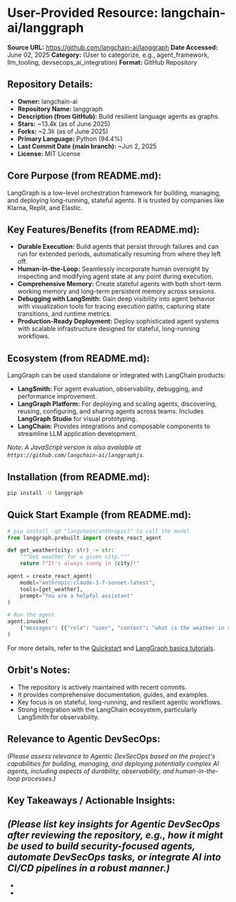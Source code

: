 # User-Provided Resource: langchain-ai/langgraph

**Source URL:** https://github.com/langchain-ai/langgraph
**Date Accessed:** June 02, 2025
**Category:** (User to categorize, e.g., agent_framework, llm_tooling, devsecops_ai_integration)
**Format:** GitHub Repository

## Repository Details:
-   **Owner:** langchain-ai
-   **Repository Name:** langgraph
-   **Description (from GitHub):** Build resilient language agents as graphs.
-   **Stars:** ~13.4k (as of June 2025)
-   **Forks:** ~2.3k (as of June 2025)
-   **Primary Language:** Python (94.4%)
-   **Last Commit Date (main branch):** ~Jun 2, 2025
-   **License:** MIT License

## Core Purpose (from README.md):
LangGraph is a low-level orchestration framework for building, managing, and deploying long-running, stateful agents. It is trusted by companies like Klarna, Replit, and Elastic.

## Key Features/Benefits (from README.md):
-   **Durable Execution:** Build agents that persist through failures and can run for extended periods, automatically resuming from where they left off.
-   **Human-in-the-Loop:** Seamlessly incorporate human oversight by inspecting and modifying agent state at any point during execution.
-   **Comprehensive Memory:** Create stateful agents with both short-term working memory and long-term persistent memory across sessions.
-   **Debugging with LangSmith:** Gain deep visibility into agent behavior with visualization tools for tracing execution paths, capturing state transitions, and runtime metrics.
-   **Production-Ready Deployment:** Deploy sophisticated agent systems with scalable infrastructure designed for stateful, long-running workflows.

## Ecosystem (from README.md):
LangGraph can be used standalone or integrated with LangChain products:
-   **LangSmith:** For agent evaluation, observability, debugging, and performance improvement.
-   **LangGraph Platform:** For deploying and scaling agents, discovering, reusing, configuring, and sharing agents across teams. Includes **LangGraph Studio** for visual prototyping.
-   **LangChain:** Provides integrations and composable components to streamline LLM application development.

*Note: A JavaScript version is also available at `https://github.com/langchain-ai/langgraphjs`.*

## Installation (from README.md):
```bash
pip install -U langgraph
```

## Quick Start Example (from README.md):
```python
# pip install -qU "langchain[anthropic]" to call the model
from langgraph.prebuilt import create_react_agent

def get_weather(city: str) -> str:
    """Get weather for a given city."""
    return f"It's always sunny in {city}!"

agent = create_react_agent(
    model="anthropic:claude-3-7-sonnet-latest",
    tools=[get_weather],
    prompt="You are a helpful assistant"
)

# Run the agent
agent.invoke(
    {"messages": [{"role": "user", "content": "what is the weather in sf"}]}
)
```
For more details, refer to the [Quickstart](https://langchain-ai.github.io/langgraph/agents/agents/) and [LangGraph basics tutorials](https://langchain-ai.github.io/langgraph/tutorials/get-started/1-build-basic-chatbot/).

## Orbit's Notes:
-   The repository is actively maintained with recent commits.
-   It provides comprehensive documentation, guides, and examples.
-   Key focus is on stateful, long-running, and resilient agentic workflows.
-   Strong integration with the LangChain ecosystem, particularly LangSmith for observability.

## Relevance to Agentic DevSecOps:
*(Please assess relevance to Agentic DevSecOps based on the project's capabilities for building, managing, and deploying potentially complex AI agents, including aspects of durability, observability, and human-in-the-loop processes.)*

## Key Takeaways / Actionable Insights:
*(Please list key insights for Agentic DevSecOps after reviewing the repository, e.g., how it might be used to build security-focused agents, automate DevSecOps tasks, or integrate AI into CI/CD pipelines in a robust manner.)*
-   
-   
-   
